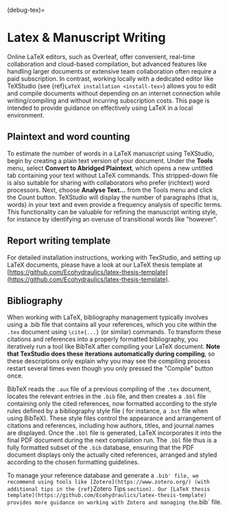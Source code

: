 (debug-tex)=
# Latex & Manuscript Writing

Online LaTeX editors, such as Overleaf, offer convenient, real-time collaboration and cloud-based compilation, but advanced features like handling larger documents or extensive team collaboration often require a paid subscription. In contrast, working locally with a dedicated editor like TeXStudio (see {ref}`LaTeX installation <install-tex>`) allows you to edit and compile documents without depending on an internet connection while writing/compiling and without incurring subscription costs. This page is intended to provide guidance on effectively using LaTeX in a local environment.


## Plaintext and word counting

To estimate the number of words in a LaTeX manuscript using TeXStudio, begin by creating a plain text version of your document. Under the **Tools** menu, select **Convert to Abridged Plaintext**, which opens a new untitled tab containing your text without LaTeX commands. This stripped-down file is also suitable for sharing with collaborators who prefer (richtext) word processors. Next, choose **Analyse Text...** from the Tools menu and click the Count button. TeXStudio will display the number of paragraphs (that is, words) in your text and even provide a frequency analysis of specific terms. This functionality can be valuable for refining the manuscript writing style, for instance by identifying an overuse of transitional words like "however".


## Report writing template

For detailed installation instructions, working with TexStudio, and setting up LaTeX documents, please have a look at our LaTeX thesis template at [https://github.com/Ecohydraulics/latex-thesis-template](https://github.com/Ecohydraulics/latex-thesis-template).

## Bibliography

When working with LaTeX, bibliography management typically involves using a .bib file that contains all your references, which you cite within the `.tex` document using `\cite{...}` (or similar) commands. To transform these citations and references into a properly formatted bibliography, you iteratively run a tool like BibTeX after compiling your LaTeX document. **Note that TexStudio does these iterations automatically during compiling**, so these descriptions only explain why you may see the compiling process restart several times even though you only pressed the "Compile" button once.

BibTeX reads the `.aux` file of a previous compiling of the `.tex` document, locates the relevant entries in the `.bib` file, and then creates a `.bbl` file containing only the cited references, now formatted according to the style rules defined by a bibliography style file ( for instance, a `.bst` file when using BibTeX). These style files control the appearance and arrangement of citations and references, including how authors, titles, and journal names are displayed. Once the `.bbl` file is generated, LaTeX incorporates it into the final PDF document during the next compilation run. The `.bbl` file thus is a fully formatted subset of the `.bib` database, ensuring that the PDF document displays only the actually cited references, arranged and styled according to the chosen formatting guidelines.

To manage your reference database and generate a `.bib' file, we recommend using tools like [Zotero](https://www.zotero.org/) (with additional tips in the {ref}`Zotero Tips <debug-zotero>` section). Our [LaTeX thesis template](https://github.com/Ecohydraulics/latex-thesis-template) provides more guidance on working with Zotero and managing the `.bib` file.
